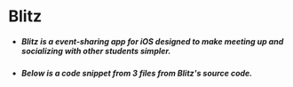 # Blitz
<ul><li><h5>Blitz is a event-sharing app for iOS designed to make meeting up and socializing with other students simpler.</h3></li>
<li><h5>Below is a code snippet from 3 files from Blitz's source code.</h5></li></ul>
